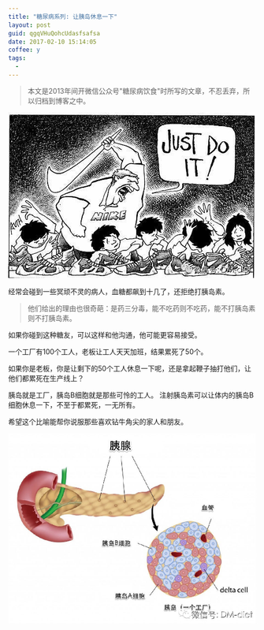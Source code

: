 ```yaml
---
title: "糖尿病系列: 让胰岛休息一下"
layout: post
guid: qgqVHuQohcUdasfsafsa
date: 2017-02-10 15:14:05
coffee: y
tags:
  - 
---
```


> 本文是2013年间开微信公众号"糖尿病饮食"时所写的文章，不忍丢弃，所以归档到博客之中。

![](/media/files/2017-02-10-rest-1.jpg)

经常会碰到一些冥顽不灵的病人，血糖都飙到十几了，还拒绝打胰岛素。

> 他们给出的理由也很奇葩：是药三分毒，能不吃药则不吃药，能不打胰岛素则不打胰岛素。

如果你碰到这种糖友，可以这样和他沟通，他可能更容易接受。

一个工厂有100个工人，老板让工人天天加班，结果累死了50个。

如果你是老板，你是让剩下的50个工人休息一下呢，还是拿起鞭子抽打他们，让他们都累死在生产线上？

胰岛就是工厂，胰岛B细胞就是那些可怜的工人。
注射胰岛素可以让体内的胰岛B细胞休息一下，不至于都累死，一无所有。


希望这个比喻能帮你说服那些喜欢钻牛角尖的家人和朋友。

![](/media/files/2017-02-10-rest-2.jpg)
